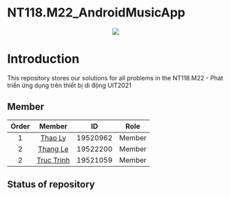 # NT118.M22_AndroidMusicApp

<p align="center">
  <img src="https://user-images.githubusercontent.com/56221762/111880949-da1dd580-89e0-11eb-876c-a68752260d3b.png">
</p>

# Introduction
This repository stores our solutions for all problems in the NT118.M22 - Phát triển ứng dụng trên thiết bị di động UIT2021 

## Member

|Order|    Member         |  ID        | Role 
|:---:| :-----------:     | :--:       | :--: 
|1    |     [Thao Ly](https://github.com/lttt0206)   | 19520962 | Member
|2    |    [Thang Le](https://github.com/huuthang196)    |  19522200  | Member
|2    |    [Truc Trinh](https://github.com/Trinhtruc1831/)    |  19521059  | Member

## Status of repository
